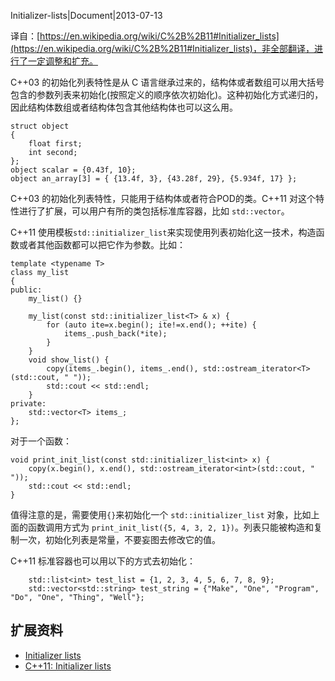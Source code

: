 Initializer-lists|Document|2013-07-13

译自：[https://en.wikipedia.org/wiki/C%2B%2B11#Initializer_lists](https://en.wikipedia.org/wiki/C%2B%2B11#Initializer_lists)，非全部翻译，进行了一定调整和扩充。


C++03 的初始化列表特性是从 C 语言继承过来的，结构体或者数组可以用大括号包含的参数列表来初始化(按照定义的顺序依次初始化)。这种初始化方式递归的，因此结构体数组或者结构体包含其他结构体也可以这么用。

    struct object
    {
        float first;
        int second;
    };
    object scalar = {0.43f, 10};
    object an_array[3] = { {13.4f, 3}, {43.28f, 29}, {5.934f, 17} };

C++03 的初始化列表特性，只能用于结构体或者符合POD的类。C++11 对这个特性进行了扩展，可以用户有所的类包括标准库容器，比如 `std::vector`。

C++11 使用模板`std::initializer_list`来实现使用列表初始化这一技术，构造函数或者其他函数都可以把它作为参数。比如：

    template <typename T>
    class my_list
    {
    public:
        my_list() {}
    
        my_list(const std::initializer_list<T> & x) {
            for (auto ite=x.begin(); ite!=x.end(); ++ite) {
                items_.push_back(*ite);
            }
        }
        void show_list() {
            copy(items_.begin(), items_.end(), std::ostream_iterator<T>(std::cout, " "));
            std::cout << std::endl;
        }
    private:
        std::vector<T> items_;
    };

对于一个函数：

    void print_init_list(const std::initializer_list<int> x) {
        copy(x.begin(), x.end(), std::ostream_iterator<int>(std::cout, " "));
        std::cout << std::endl;
    }

值得注意的是，需要使用`{}`来初始化一个 `std::initializer_list` 对象，比如上面的函数调用方式为 `print_init_list({5, 4, 3, 2, 1})`。列表只能被构造和复制一次，初始化列表是常量，不要妄图去修改它的值。

C++11 标准容器也可以用以下的方式去初始化：

        std::list<int> test_list = {1, 2, 3, 4, 5, 6, 7, 8, 9};
        std::vector<std::string> test_string = {"Make", "One", "Program", "Do", "One", "Thing", "Well"};


## 扩展资料 ##

+ [Initializer lists](https://en.wikipedia.org/wiki/C%2B%2B11#Initializer_lists)
+ [C++11: Initializer lists](http://oopscenities.net/2011/05/09/c0x-initializer-lists/)
